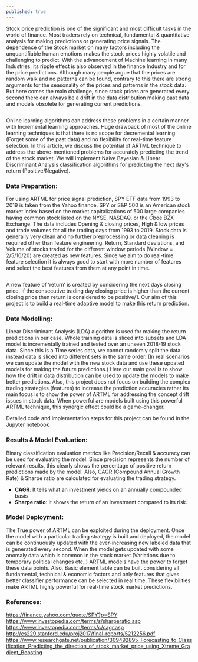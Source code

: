 ```yaml
---
published: true
---
```


Stock price prediction is one of the significant and most difficult tasks in the world of finance. Most traders rely on technical, fundamental & quantitative analysis for making predictions or generating price signals. The dependence of the Stock market on many factors including the unquantifiable human emotions makes the stock prices highly volatile and challenging to predict. 
With the advancement of Machine learning in many Industries, its ripple effect is also observed in the finance Industry and for the price predictions. Although many people argue that the prices are random walk and no patterns can be found, contrary to this there are strong arguments for the seasonality of the prices and patterns in the stock data. But here comes the main challenge, since stock prices are generated every second there can always be a drift in the data distribution making past data and models obsolete for generating current predictions. 

<figure>
	<img src="{{ '/assets/img/Stocks.png' | prepend: site.baseurl }}" alt=""> 
</figure>

Online learning algorithms can address these problems in a certain manner with Incremental learning approaches. Huge drawback of most of the online learning techniques is that there is no scope for decremental learning (Forget some of the past data) and no flexibility for real-time feature selection. In this article, we discuss the potential of ARTML technique to address the above-mentioned problems for accurately predicting the trend of the stock market. We will implement Naive Bayesian & Linear Discriminant Analysis classification algorithms for predicting the next day's return (Positive/Negative). 

### Data Preparation:

For using ARTML for price signal prediction,  SPY ETF data from 1993 to 2019 is taken from the Yahoo finance. SPY or S&P 500 is an American stock market index based on the market capitalizations of 500 large companies having common stock listed on the NYSE, NASDAQ, or the Cboe BZX Exchange. The data includes Opening & closing prices, High & low prices and trade volumes for all the trading days from 1993 to 2019. Stock data is generally very clean and no further preprocessing or data cleaning is required other than feature engineering. Return, Standard deviations, and Volume of stocks traded for the different window periods (Window  = 2/5/10/20) are created as new features. Since we aim to do real-time feature selection it is always good to start with more number of features and select the best features from them at any point in time.

<figure>
	<img src="{{ '/assets/img/SPY_exploration.JPG' | prepend: site.baseurl }}" alt=""> 
</figure>

A new feature of ‘return’ is created by considering the next days closing price. If the consecutive trading day closing price is higher than the current closing price then return is considered to be positive/1. Our aim of this project is to build a real-time adaptive model to make this return prediction. 

### Data Modelling:

Linear Discriminant Analysis (LDA) algorithm is used for making the return predictions in our case. Whole training data is sliced into subsets and LDA model is incrementally trained and tested over an unseen 2018-19 stock data. Since this is a Time series data, we cannot randomly split the data instead data is sliced into different sets in the same order.  (In real scenarios we can update the model with the new stock data and use these updated models for making the future predictions.) Here our main goal is to show how the drift in data distribution can be used to update the models to make better predictions. Also, this project does not focus on building the complex trading strategies (features) to increase the prediction accuracies rather its main focus is to show the power of ARTML for addressing the concept drift issues in stock data. When powerful are models built using this powerful ARTML technique, this synergic effect could be a game-changer.

Detailed code and implementation steps for this project can be found in the Jupyter notebook

### Results & Model Evaluation:

Binary classification evaluation metrics like Precision/Recall & accuracy can be used for evaluating the model. Since precision represents the number of relevant results, this clearly shows the percentage of positive return predictions made by the model. Also, CAGR (Compound Annual Growth Rate) & Sharpe ratio are calculated for evaluating the trading strategy. 

 - **CAGR**: It tells what an investment yields on an annually compounded basis 
 - **Sharpe ratio**: It shows the return of an investment compared to its risk. 

### Model Deployment:

The True power of ARTML can be exploited during the deployment. Once the model with a particular trading strategy is built and deployed, the model can be continuously updated with the ever-increasing new labeled data that is generated every second. When the model gets updated with some anomaly data which is common in the stock market (Variations due to temporary political changes etc.,) ARTML models have the power to forget these data points. Also, Basic element table can be built considering all fundamental, technical & economic factors and only features that gives better classifier performance can be selected in real time. These flexibilities make ARTML highly powerful for real-time stock market predictions. 

### References:

https://finance.yahoo.com/quote/SPY?p=SPY
https://www.investopedia.com/terms/s/sharperatio.asp
https://www.investopedia.com/terms/c/cagr.asp
http://cs229.stanford.edu/proj2017/final-reports/5212256.pdf
https://www.researchgate.net/publication/309492895_Forecasting_to_Classification_Predicting_the_direction_of_stock_market_price_using_Xtreme_Gradient_Boosting
